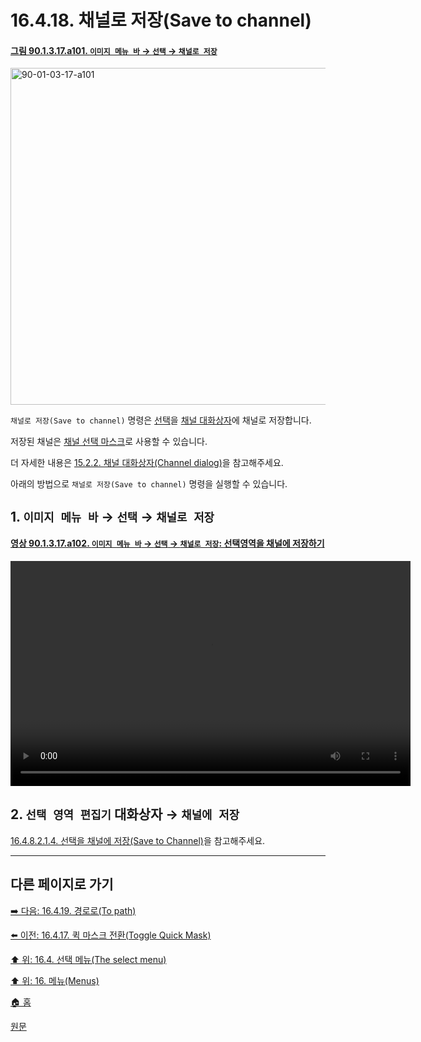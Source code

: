 # 16.4.18. 채널로 저장(Save to channel)

<a id="90-01-03-17-a101"></a>

#### [그림 90.1.3.17.a101. `이미지 메뉴 바` → `선택` → `채널로 저장`](./90-01-03-17-save_to_channel.md#90-01-03-17-a101)
<img width="934" height="539" alt="90-01-03-17-a101" src="https://github.com/user-attachments/assets/b148596a-e201-434f-9939-c8d90cc9752f" />

`채널로 저장(Save to channel)` 명령은 [선택](./07-01-00-the-selection.md)을 [채널 대화상자](./15-02-02-00-channel_dialog.md)에 채널로 저장합니다.

저장된 채널은 [채널 선택 마스크](./15-02-02-03-00-selection_masks.md)로 사용할 수 있습니다.

더 자세한 내용은 [15.2.2. 채널 대화상자(Channel dialog)](./15-02-02-00-channel_dialog.md)을 참고해주세요.

아래의 방법으로 `채널로 저장(Save to channel)` 명령을 실행할 수 있습니다.

<a id="16-04-18-s1"></a>

## 1. `이미지 메뉴 바` → `선택` → `채널로 저장`

<a id="90-01-03-17-a102"></a>

#### [영상 90.1.3.17.a102. `이미지 메뉴 바` → `선택` → `채널로 저장`: 선택영역을 채널에 저장하기](./90-01-03-17-save_to_channel.md#90-01-03-17-a102)
<video controls="controls" width="640" height="360"  src="https://github.com/wonder13662/gimp/assets/15767104/67209be1-b3f4-48c7-a2bb-265f963bcbb5"></video>

<a id="16-04-18-s2"></a>

## 2. `선택 영역 편집기` 대화상자 → `채널에 저장`
[16.4.8.2.1.4. 선택을 채널에 저장(Save to Channel)](./16-04-08-02-01-04-save_to_channel.md)을 참고해주세요.

***

## 다른 페이지로 가기

[➡️ 다음: 16.4.19. 경로로(To path)](./16-04-19-to-path.md)

[⬅️ 이전: 16.4.17. 퀵 마스크 전환(Toggle Quick Mask)](./16-04-17-toggle-quickmask.md)

[⬆️ 위: 16.4. 선택 메뉴(The select menu)](./16-04-00-the-select-menu.md)

[⬆️ 위: 16. 메뉴(Menus)](./16-00-menus.md)

[🏠 홈](./00-home.md)

[원문](https://docs.gimp.org/2.10/ko/gimp-selection-to-channel.html)